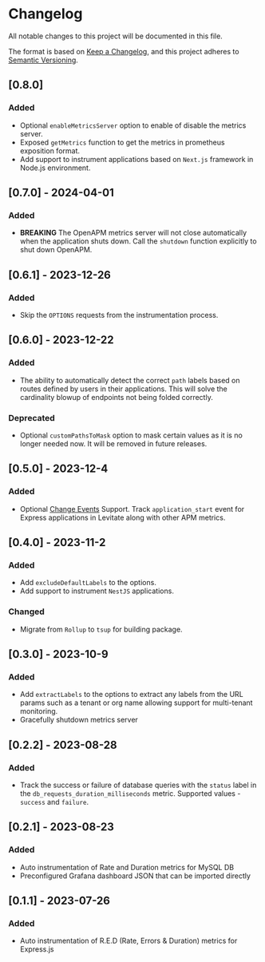 # Changelog

All notable changes to this project will be documented in this file.

The format is based on [Keep a Changelog](https://keepachangelog.com/en/1.0.0/),
and this project adheres to [Semantic Versioning](https://semver.org/spec/v2.0.0.html).

## [0.8.0]

### Added

- Optional `enableMetricsServer` option to enable of disable the metrics server.
- Exposed `getMetrics` function to get the metrics in prometheus exposition format.
- Add support to instrument applications based on `Next.js` framework in Node.js environment.

## [0.7.0] - 2024-04-01

### Added

- **BREAKING** The OpenAPM metrics server will not close automatically when the application shuts down. Call the `shutdown` function explicitly to shut down OpenAPM.

## [0.6.1] - 2023-12-26

### Added

- Skip the `OPTIONS` requests from the instrumentation process.

## [0.6.0] - 2023-12-22

### Added

- The ability to automatically detect the correct `path` labels based on routes defined by users in their applications. This will solve the cardinality blowup of endpoints not being folded correctly.

### Deprecated

- Optional `customPathsToMask` option to mask certain values as it is no longer needed now. It will be removed in
  future releases.

## [0.5.0] - 2023-12-4

### Added

- Optional [Change Events](https://docs.last9.io/docs/change-events) Support. Track `application_start` event for Express applications in Levitate along with other APM metrics.

## [0.4.0] - 2023-11-2

### Added

- Add `excludeDefaultLabels` to the options.
- Add support to instrument `NestJS` applications.

### Changed

- Migrate from `Rollup` to `tsup` for building package.

## [0.3.0] - 2023-10-9

### Added

- Add `extractLabels` to the options to extract any labels from the URL params such as a tenant or org name allowing support for multi-tenant monitoring.
- Gracefully shutdown metrics server

## [0.2.2] - 2023-08-28

### Added

- Track the success or failure of database queries with the `status` label in the `db_requests_duration_milliseconds` metric. Supported values - `success` and `failure`.

## [0.2.1] - 2023-08-23

### Added

- Auto instrumentation of Rate and Duration metrics for MySQL DB
- Preconfigured Grafana dashboard JSON that can be imported directly

## [0.1.1] - 2023-07-26

### Added

- Auto instrumentation of R.E.D (Rate, Errors & Duration) metrics for Express.js
